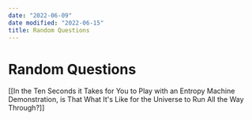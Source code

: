 ```yaml
---
date: "2022-06-09"
date modified: "2022-06-15"
title: Random Questions
---
```


# Random Questions
[[In the Ten Seconds it Takes for You to Play with an Entropy Machine Demonstration, is That What It's Like for the Universe to Run All the Way Through?]]
